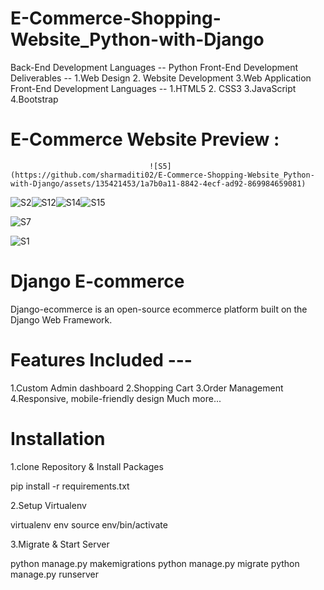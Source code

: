 # E-Commerce-Shopping-Website_Python-with-Django
Back-End Development Languages -- Python
Front-End Development Deliverables -- 1.Web Design 
                                      2. Website Development
                                      3.Web Application
Front-End Development Languages -- 1.HTML5
                                   2. CSS3
                                   3.JavaScript
                                   4.Bootstrap
 # E-Commerce Website Preview :                                  
                                   
                                   
                                   ![S5](https://github.com/sharmaditi02/E-Commerce-Shopping-Website_Python-with-Django/assets/135421453/1a7b0a11-8842-4ecf-ad92-869984659081)

![S2](https://github.com/sharmaditi02/E-Commerce-Shopping-Website_Python-with-Django/assets/135421453/dfcd1f4e-01f3-4552-be6f-6259287f6a35)![S12](https://github.com/sharmaditi02/E-Commerce-Shopping-Website_Python-with-Django/assets/135421453/4431c2e1-955c-4247-b5f1-af93e99858ad)![S14](https://github.com/sharmaditi02/E-Commerce-Shopping-Website_Python-with-Django/assets/135421453/b40ee159-dd17-4882-bebe-e732d6299076)![S15](https://github.com/sharmaditi02/E-Commerce-Shopping-Website_Python-with-Django/assets/135421453/d1d1f9c6-0247-40d8-850a-fd8cca3b0423)



![S7](https://github.com/sharmaditi02/E-Commerce-Shopping-Website_Python-with-Django/assets/135421453/0ab66d58-3788-4376-a82e-4beed56db4aa)


 

![S1](https://github.com/sharmaditi02/E-Commerce-Shopping-Website_Python-with-Django/assets/135421453/ad7b433d-8869-4e27-a709-964de91ba02e)
# Django E-commerce
Django-ecommerce is an open-source ecommerce platform built on the Django Web Framework.

# Features Included ---
   1.Custom Admin dashboard
   2.Shopping Cart
   3.Order Management
   4.Responsive, mobile-friendly design
   Much more...

# Installation
1.clone Repository & Install Packages

pip install -r requirements.txt

2.Setup Virtualenv

virtualenv env
source env/bin/activate

3.Migrate & Start Server

python manage.py makemigrations
python manage.py migrate
python manage.py runserver
                                 

                                
